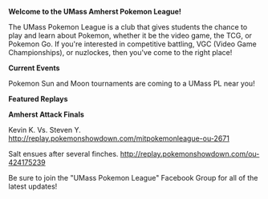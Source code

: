 **Welcome to the UMass Amherst Pokemon League!**

The UMass Pokemon League is a club that gives students the chance to play and learn about Pokemon, whether it be the video game, the TCG, or Pokemon Go. If you're interested in competitive battling, VGC (Video Game Championships), or nuzlockes, then you've come to the right place!

**Current Events**

Pokemon Sun and Moon tournaments are coming to a UMass PL near you!

**Featured Replays**

**Amherst Attack Finals**

Kevin K. Vs. Steven Y. 
http://replay.pokemonshowdown.com/mitpokemonleague-ou-2671 

Salt ensues after several finches. 
http://replay.pokemonshowdown.com/ou-424175239


Be sure to join the "UMass Pokemon League" Facebook Group for all of the latest updates!
